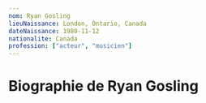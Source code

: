 ```yaml
---
nom: Ryan Gosling
lieuNaissance: London, Ontario, Canada
dateNaissance: 1980-11-12
nationalite: Canada
profession: ["acteur", "musicien"]
---
```


# Biographie de Ryan Gosling
